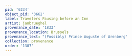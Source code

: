 ```yaml
---
pid: '6234'
object_pid: '3662'
label: Travelers Pausing before an Inn
artist: janbrueghel
provenance_date: '1833'
provenance_location: Brussels
provenance_text: "(Possibly) Prince Auguste of Arenberg"
collection: provenance
order: '1307'
---
```

